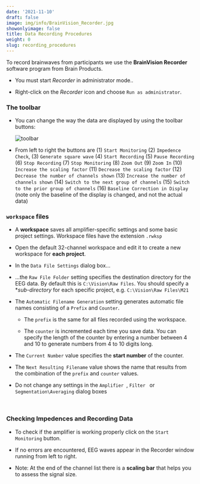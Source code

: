 ```yaml
---
date: '2021-11-10'
draft: false
image: img/info/BrainVision_Recorder.jpg
showonlyimage: false
title: Data Recording Procedures
weight: 0
slug: recording_procedures
---
```


To record brainwaves from participants we use the **BrainVision Recorder** software program from Brain Products.

<!--more-->


- You must start *Recorder* in administrator mode..

- Right-click on the *Recorder* icon and choose `Run as administrator`.

### The toolbar

- You can change the way the data are displayed by using the toolbar buttons:

  ![toolbar](/img/info/toolbar.png)
  
- From left to right the buttons are (1) `Start Monitoring` (2) `Impedence Check`, (3) `Generate square wave` (4) `Start Recording` (5) `Pause Recording` (6) `Stop Recording` (7) `Stop Monitoring` (8) `Zoom Out` (9) `Zoom In` (10) `Increase the scaling factor` (11) `Decrease the scaling factor` (12) `Decrease the number of channels shown` (13) `Increase the number of channels shown` (14) `Switch to the next group of channels` (15) `Switch to the prior group of channels` (16) `Baseline Correction in Display` (note only the baseline of the display is changed, and not the actual data)
  
  

###  `workspace` files 

- A **workspace** saves all amplifier-specific settings and some basic project settings. Workspace files have the extension `.rwksp`

- Open the default 32-channel workspace and edit it to create  a new workspace for **each project**. 

- In the `Data File Settings` dialog box... 

- ...the `Raw File Folder` setting specifies the destination directory for the EEG data. By default this is `C:\Vision\Raw Files`.  You should specify a **sub-directory* for each specific project, e.g. `C:\Vision\Raw Files\M21`

- The `Automatic Filename Generation` setting generates automatic file names consisting of a `Prefix` and `Counter`. 

  - The `prefix` is the same for all files recorded using the workspace.

  - The `counter` is incremented each time you save data. You can specify the length of the counter by entering a number between 4 and 10 to generate numbers from 4 to 10 digits long.

- The `Current Number` value specifies the **start number** of the counter.

- The `Next Resulting Filename` value shows  the name that results from the combination of the `prefix` and `counter` values.

- Do not change any settings in the  `Amplifier `, `Filter ` or `Segmentation\Averaging` dialog boxes



&nbsp;      




###  Checking Impedences and Recording Data

- To check if the amplifier is working properly click on the `Start Monitoring` button.

- If no errors are encountered, EEG waves appear in the Recorder window running from left to right.

- Note: At the end of the channel list there is a **scaling bar** that helps you to assess the signal size.
